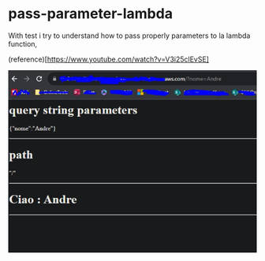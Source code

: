 # pass-parameter-lambda
With test i try to understand how to pass properly parameters to la lambda function, 

(reference)[https://www.youtube.com/watch?v=V3i25clEvSE]

![parameter](./passpara.JPG)
